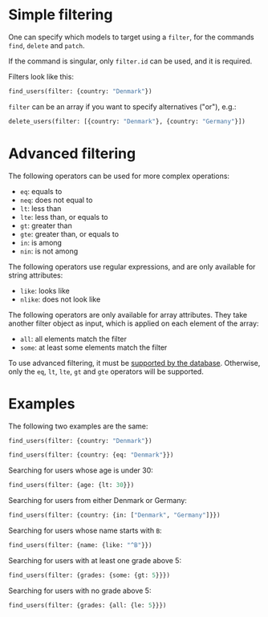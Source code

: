 # Simple filtering

One can specify which models to target using a `filter`, for the commands
`find`, `delete` and `patch`.

If the command is singular, only `filter.id` can be used, and it is required.

Filters look like this:

```graphql
find_users(filter: {country: "Denmark"})
```

`filter` can be an array if you want to specify alternatives ("or"), e.g.:

```graphql
delete_users(filter: [{country: "Denmark"}, {country: "Germany"}])
```

# Advanced filtering

The following operators can be used for more complex operations:
  - `eq`: equals to
  - `neq`: does not equal to
  - `lt`: less than
  - `lte`: less than, or equals to
  - `gt`: greater than
  - `gte`: greater than, or equals to
  - `in`: is among
  - `nin`: is not among

The following operators use regular expressions, and are only available for
string attributes:
  - `like`: looks like
  - `nlike`: does not look like

The following operators are only available for array attributes.
They take another filter object as input, which is applied on each element of
the array:
  - `all`: all elements match the filter
  - `some`: at least some elements match the filter

To use advanced filtering, it must be
[supported by the database](databases.md#api-features-support).
Otherwise, only the `eq`, `lt`, `lte`, `gt` and `gte` operators
will be supported.

# Examples

The following two examples are the same:

```graphql
find_users(filter: {country: "Denmark"})
```

```graphql
find_users(filter: {country: {eq: "Denmark"}})
```

Searching for users whose age is under 30:

```graphql
find_users(filter: {age: {lt: 30}})
```

Searching for users from either Denmark or Germany:

```graphql
find_users(filter: {country: {in: ["Denmark", "Germany"]}})
```

Searching for users whose name starts with `B`:

```graphql
find_users(filter: {name: {like: "^B"}})
```

Searching for users with at least one grade above 5:

```graphql
find_users(filter: {grades: {some: {gt: 5}}})
```

Searching for users with no grade above 5:

```graphql
find_users(filter: {grades: {all: {le: 5}}})
```

